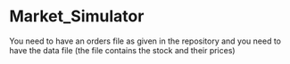 # Market_Simulator
You need to have an orders file as given in the repository and you need to have the data file (the file contains the stock and their prices)
